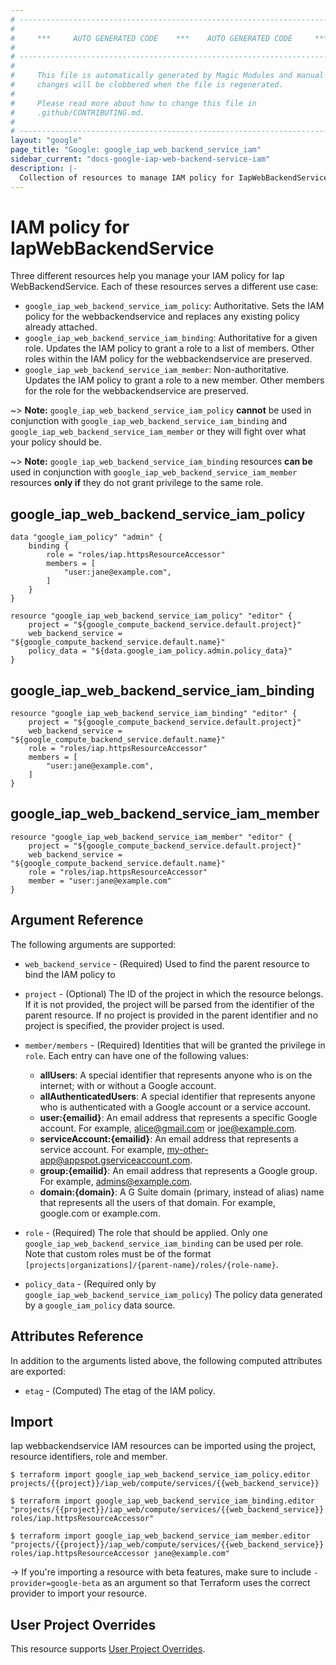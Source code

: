 ```yaml
---
# ----------------------------------------------------------------------------
#
#     ***     AUTO GENERATED CODE    ***    AUTO GENERATED CODE     ***
#
# ----------------------------------------------------------------------------
#
#     This file is automatically generated by Magic Modules and manual
#     changes will be clobbered when the file is regenerated.
#
#     Please read more about how to change this file in
#     .github/CONTRIBUTING.md.
#
# ----------------------------------------------------------------------------
layout: "google"
page_title: "Google: google_iap_web_backend_service_iam"
sidebar_current: "docs-google-iap-web-backend-service-iam"
description: |-
  Collection of resources to manage IAM policy for IapWebBackendService
---
```


# IAM policy for IapWebBackendService
Three different resources help you manage your IAM policy for Iap WebBackendService. Each of these resources serves a different use case:

* `google_iap_web_backend_service_iam_policy`: Authoritative. Sets the IAM policy for the webbackendservice and replaces any existing policy already attached.
* `google_iap_web_backend_service_iam_binding`: Authoritative for a given role. Updates the IAM policy to grant a role to a list of members. Other roles within the IAM policy for the webbackendservice are preserved.
* `google_iap_web_backend_service_iam_member`: Non-authoritative. Updates the IAM policy to grant a role to a new member. Other members for the role for the webbackendservice are preserved.

~> **Note:** `google_iap_web_backend_service_iam_policy` **cannot** be used in conjunction with `google_iap_web_backend_service_iam_binding` and `google_iap_web_backend_service_iam_member` or they will fight over what your policy should be.

~> **Note:** `google_iap_web_backend_service_iam_binding` resources **can be** used in conjunction with `google_iap_web_backend_service_iam_member` resources **only if** they do not grant privilege to the same role.



## google\_iap\_web\_backend\_service\_iam\_policy

```hcl
data "google_iam_policy" "admin" {
	binding {
		role = "roles/iap.httpsResourceAccessor"
		members = [
			"user:jane@example.com",
		]
	}
}

resource "google_iap_web_backend_service_iam_policy" "editor" {
	project = "${google_compute_backend_service.default.project}"
	web_backend_service = "${google_compute_backend_service.default.name}"
	policy_data = "${data.google_iam_policy.admin.policy_data}"
}
```

## google\_iap\_web\_backend\_service\_iam\_binding

```hcl
resource "google_iap_web_backend_service_iam_binding" "editor" {
	project = "${google_compute_backend_service.default.project}"
	web_backend_service = "${google_compute_backend_service.default.name}"
	role = "roles/iap.httpsResourceAccessor"
	members = [
		"user:jane@example.com",
	]
}
```

## google\_iap\_web\_backend\_service\_iam\_member

```hcl
resource "google_iap_web_backend_service_iam_member" "editor" {
	project = "${google_compute_backend_service.default.project}"
	web_backend_service = "${google_compute_backend_service.default.name}"
	role = "roles/iap.httpsResourceAccessor"
	member = "user:jane@example.com"
}
```

## Argument Reference

The following arguments are supported:

* `web_backend_service` - (Required) Used to find the parent resource to bind the IAM policy to

* `project` - (Optional) The ID of the project in which the resource belongs.
    If it is not provided, the project will be parsed from the identifier of the parent resource. If no project is provided in the parent identifier and no project is specified, the provider project is used.

* `member/members` - (Required) Identities that will be granted the privilege in `role`.
  Each entry can have one of the following values:
  * **allUsers**: A special identifier that represents anyone who is on the internet; with or without a Google account.
  * **allAuthenticatedUsers**: A special identifier that represents anyone who is authenticated with a Google account or a service account.
  * **user:{emailid}**: An email address that represents a specific Google account. For example, alice@gmail.com or joe@example.com.
  * **serviceAccount:{emailid}**: An email address that represents a service account. For example, my-other-app@appspot.gserviceaccount.com.
  * **group:{emailid}**: An email address that represents a Google group. For example, admins@example.com.
  * **domain:{domain}**: A G Suite domain (primary, instead of alias) name that represents all the users of that domain. For example, google.com or example.com.

* `role` - (Required) The role that should be applied. Only one
    `google_iap_web_backend_service_iam_binding` can be used per role. Note that custom roles must be of the format
    `[projects|organizations]/{parent-name}/roles/{role-name}`.

* `policy_data` - (Required only by `google_iap_web_backend_service_iam_policy`) The policy data generated by
  a `google_iam_policy` data source.

## Attributes Reference

In addition to the arguments listed above, the following computed attributes are
exported:

* `etag` - (Computed) The etag of the IAM policy.

## Import

Iap webbackendservice IAM resources can be imported using the project, resource identifiers, role and member.

```
$ terraform import google_iap_web_backend_service_iam_policy.editor projects/{{project}}/iap_web/compute/services/{{web_backend_service}}

$ terraform import google_iap_web_backend_service_iam_binding.editor "projects/{{project}}/iap_web/compute/services/{{web_backend_service}} roles/iap.httpsResourceAccessor"

$ terraform import google_iap_web_backend_service_iam_member.editor "projects/{{project}}/iap_web/compute/services/{{web_backend_service}} roles/iap.httpsResourceAccessor jane@example.com"
```

-> If you're importing a resource with beta features, make sure to include `-provider=google-beta`
as an argument so that Terraform uses the correct provider to import your resource.

## User Project Overrides

This resource supports [User Project Overrides](https://www.terraform.io/docs/providers/google/guides/provider_reference.html#user_project_override).
